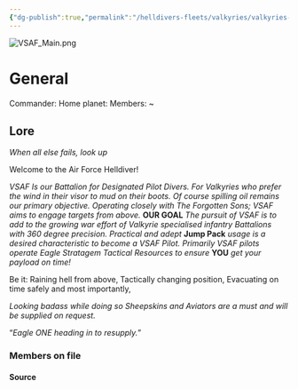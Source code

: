 ```yaml
---
{"dg-publish":true,"permalink":"/helldivers-fleets/valkyries/valkyries-special-air-force/","noteIcon":"","created":"2024-03-22T22:38:14.477+01:00","updated":"2024-03-23T23:26:57.609+01:00"}
---
```


![VSAF_Main.png](/img/user/Images/VSAF_Main.png)
# General
Commander: 
Home planet:
Members: ~

## Lore

_When all else fails, look up_ 

Welcome to the Air Force Helldiver!

_VSAF Is our Battalion for Designated Pilot Divers. For Valkyries who prefer the wind in their visor to mud on their boots. Of course spilling oil remains our primary objective. Operating closely with The Forgotten Sons; VSAF aims to engage targets from above._ **OUR GOAL** _The pursuit of VSAF is to add to the growing war effort of Valkyrie specialised infantry Battalions with 360 degree precision. Practical and adept_ **Jump Pack** _usage is a desired characteristic to become a VSAF Pilot. Primarily VSAF pilots operate Eagle Stratagem Tactical Resources to ensure_ **YOU** _get your payload on time!_ 

Be it: Raining hell from above, Tactically changing position, Evacuating on time safely and most importantly,

_Looking badass while doing so_ _Sheepskins and Aviators are a must and will be supplied on request._ 

“_Eagle ONE heading in to resupply._”

### Members on file



#### Source

